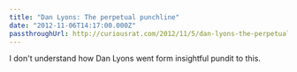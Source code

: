 ```yaml
---
title: "Dan Lyons: The perpetual punchline"
date: "2012-11-06T14:17:00.000Z"
passthroughUrl: http://curiousrat.com/2012/11/5/dan-lyons-the-perpetual-punchline
---
```


I don't understand how Dan Lyons went form insightful pundit to this.